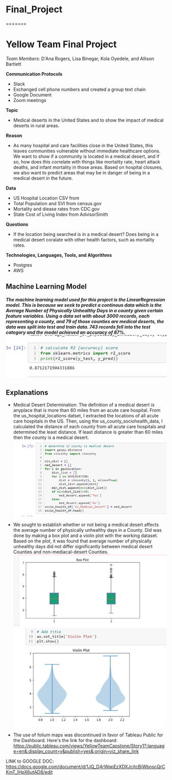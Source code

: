 
# Final_Project

=======
# Yellow Team Final Project
*Team Members:* D'Ana Rogers, Lisa Binegar, Kola Oyedele, and Allison Bartlett


**Communication Protocols**
- Slack
- Exchanged cell phone numbers and created a group text chain
- Google Document 
- Zoom meetings

**Topic**
- Medical deserts in the United States and to show the impact of medical deserts in rural areas. 

**Reason**
- As many hospital and care facilities close in the United States, this leaves communities vulnerable without immediate healthcare options. We want to show if a community is located in a medical desert, and if so, how does this correlate with things like mortality rate, heart attack deaths, and infant mortality in those areas. Based on hospital closures, we also want to predict areas that may be in danger of being in a medical desert in the future. 

**Data**
- US Hospital Location CSV from 
- Total Population and SVI from census.gov 
- Mortality and diease rates from CDC.gov
- State Cost of Living Index from AdvisorSmith

**Questions**
- If the location being searched is in a medical desert? Does being in a medical desert coralate with other health factors, such as mortality rates. 

**Technologies, Languages, Tools, and Algorithms**
- Postgres
- AWS

## Machine Learning Model

##### The machine learning model used for this project is the LinearRegression model. This is because we seek to predict a continous data which is the Average Number of Physically Unhealthy Days in a county given certain feature variables. Using a data set with about 3000 records, each representing a county, and 79 of those counties are medical deserts, the data was split into test and train data. 743 records fell into the test category and the model achieved an accuracy of 87%.   ![LinearRegression_Model_Accuracy](Resources/model_accuracy_score.PNG)

## Explanations

* Medical Desert Determination: The definition of a medical desert is anyplace that is more than 60 miles from an acute care hospital. From the us_hospital_locations datset, I extracted the locations of all acute care hospitals in the US. Then, using the us_county_sociohealth_data, I calculated the distance of each county from all acute care hospitals and determined the least distance. If least distance is greater than 60 miles then the county is a medical desert.  
![Medical_Deserts_Determination_Code](Resources/medical_desert_determination_code.PNG)

* We sought to establish whether or not being a medical desert affects the average number of physically unhealthy days in a County. Did was done by making a box plot and a violin plot with the working dataset. Based on the plot, it was found that average number of physically unhealthy days did not differ significantly between medical desert Counties and non-mediacal-desert Counties.
![Box-Plot_for_Physically_Unhealthy_Days](Resources/box_plot_for_unhealthy_days.PNG) 
![Violin-Plot_for_Physically_Unhealthy_Days](Resources/violin_plot_for_unhealthy_days.PNG)

* The use of folium maps was discontinued in favor of Tableau Public for the Dashboard. Here's the link for the dashboard:
https://public.tableau.com/views/YellowTeamCapstone/Story1?:language=en&:display_count=y&publish=yes&:origin=viz_share_link




LINK to GOOGLE DOC: 
https://docs.google.com/document/d/1JQ_D4rWqpEzXDXJcitcBiWboscQrCKmT_lHpX6utAD8/edit
